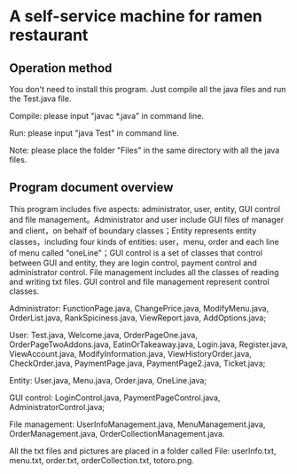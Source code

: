 # A self-service machine for ramen restaurant



## Operation method

You don't need to install this program. Just compile all the java files and run the Test.java file.

Compile: please input "javac *.java" in command line.

Run: please input "java Test" in command line.

Note: please place the folder "Files" in the same directory with all the java files.



## Program document overview

This program includes five aspects: administrator, user, entity, GUI control and file management。Administrator and user include GUI files of manager and client，on behalf of boundary classes；Entity represents entity classes，including four kinds of entities: user，menu, order and each line of menu called "oneLine"；GUI control is a set of classes that control between GUI and entity, they are login control, payment control and administrator control. File management includes all the classes of reading and writing txt files. GUI control and file management represent control classes.

Administrator: FunctionPage.java, ChangePrice.java, ModifyMenu.java, OrderList.java, RankSpiciness.java, ViewReport.java, AddOptions.java;

User: Test.java, Welcome.java, OrderPageOne.java, OrderPageTwoAddons.java, EatinOrTakeaway.java, Login.java, Register.java, ViewAccount.java, ModifyInformation.java, ViewHistoryOrder.java, CheckOrder.java, PaymentPage.java, PaymentPage2.java, Ticket.java;

Entity: User.java, Menu.java, Order.java, OneLine.java;

GUI control: LoginControl.java, PaymentPageControl.java, AdministratorControl.java;

File management: UserInfoManagement.java, MenuManagement.java, OrderManagement.java, OrderCollectionManagement.java.

All the txt files and pictures are placed in a folder called File: userInfo.txt, menu.txt, order.txt, orderCollection.txt, totoro.png.

